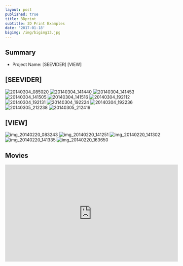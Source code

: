 ```yaml
---
layout: post
published: true
title: 3Dprint
subtitle: 3D Print Examples
date: '2017-01-18'
bigimg: /img/bigimg13.jpg
---
```


## Summary
* Project Name: [SEEVIDER] [VIEW]

## [SEEVIDER]

![20140304_085020](https://cloud.githubusercontent.com/assets/12775748/22053786/540a22c8-dd96-11e6-8467-dc3ca4c287b3.jpg)
![20140304_141440](https://cloud.githubusercontent.com/assets/12775748/22053787/54339978-dd96-11e6-8260-49273f2953ff.jpg)
![20140304_141453](https://cloud.githubusercontent.com/assets/12775748/22053788/5446aebe-dd96-11e6-8267-c5640cfc4f56.jpg)
![20140304_141505](https://cloud.githubusercontent.com/assets/12775748/22053790/544cea54-dd96-11e6-8da2-d1ce468d47a3.jpg)
![20140304_141516](https://cloud.githubusercontent.com/assets/12775748/22053789/544c3bd6-dd96-11e6-9166-1d68b4c7d565.jpg)
![20140304_192112](https://cloud.githubusercontent.com/assets/12775748/22053792/54575200-dd96-11e6-9bd4-06c4af889668.jpg)
![20140304_192131](https://cloud.githubusercontent.com/assets/12775748/22053793/54579bc0-dd96-11e6-922c-7bbc9e279412.jpg)
![20140304_192224](https://cloud.githubusercontent.com/assets/12775748/22053794/5469d146-dd96-11e6-96d5-ea590577f77a.jpg)
![20140304_192236](https://cloud.githubusercontent.com/assets/12775748/22053796/5474a418-dd96-11e6-856e-e0ed46fd6b53.jpg)
![20140305_212238](https://cloud.githubusercontent.com/assets/12775748/22053795/54729678-dd96-11e6-835e-7f0e1ab5f8c6.jpg)
![20140305_212419](https://cloud.githubusercontent.com/assets/12775748/22053797/54795c10-dd96-11e6-93f8-45fec69a0969.jpg)

## [VIEW]

![img_20140220_083243](https://cloud.githubusercontent.com/assets/12775748/22053798/547d2098-dd96-11e6-824f-3e6429983b6b.jpg)
![img_20140220_141251](https://cloud.githubusercontent.com/assets/12775748/22053799/548c2052-dd96-11e6-8aa7-77ccd7246b9c.jpg)
![img_20140220_141302](https://cloud.githubusercontent.com/assets/12775748/22053800/5496d2a4-dd96-11e6-9660-71b5a48cc5ca.jpg)
![img_20140220_141335](https://cloud.githubusercontent.com/assets/12775748/22053801/5497a35a-dd96-11e6-800a-ff5861c72c2d.jpg)
![img_20140220_163650](https://cloud.githubusercontent.com/assets/12775748/22053802/549f18c4-dd96-11e6-90e8-e8daf8eac85e.jpg)



## Movies
<iframe width="560" height="315" src="https://www.youtube.com/embed/T8W3BfB4hYo" frameborder="0" allowfullscreen></iframe>
